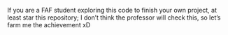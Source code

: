 If you are a FAF student exploring this code to finish your own project, at least star this repository; I don’t think the professor will check this, so let’s farm me the achievement xD
